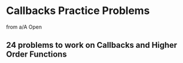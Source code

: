 # Callbacks Practice Problems
from a/A Open 

## 24 problems to work on Callbacks and Higher Order Functions

